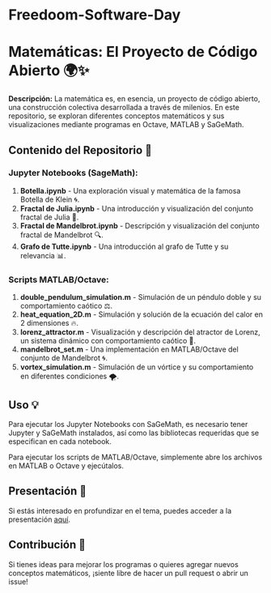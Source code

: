 # Freedoom-Software-Day

# Matemáticas: El Proyecto de Código Abierto 🌍✨

**Descripción:** La matemática es, en esencia, un proyecto de código abierto, una construcción colectiva desarrollada a través de milenios. En este repositorio, se exploran diferentes conceptos matemáticos y sus visualizaciones mediante programas en Octave, MATLAB y SaGeMath.

## Contenido del Repositorio 📂

### Jupyter Notebooks (SageMath):

1. **Botella.ipynb** - Una exploración visual y matemática de la famosa Botella de Klein 🌀.
2. **Fractal de Julia.ipynb** - Una introducción y visualización del conjunto fractal de Julia 🎨.
3. **Fractal de Mandelbrot.ipynb** - Descripción y visualización del conjunto fractal de Mandelbrot 🔍.
4. **Grafo de Tutte.ipynb** - Una introducción al grafo de Tutte y su relevancia 📊.

### Scripts MATLAB/Octave:

1. **double_pendulum_simulation.m** - Simulación de un péndulo doble y su comportamiento caótico ⚖️.
2. **heat_equation_2D.m** - Simulación y solución de la ecuación del calor en 2 dimensiones 🔥.
3. **lorenz_attractor.m** - Visualización y descripción del atractor de Lorenz, un sistema dinámico con comportamiento caótico 🌌.
4. **mandelbrot_set.m** - Una implementación en MATLAB/Octave del conjunto de Mandelbrot 🌀.
5. **vortex_simulation.m** - Simulación de un vórtice y su comportamiento en diferentes condiciones 🌪️.

## Uso 💡

Para ejecutar los Jupyter Notebooks con SaGeMath, es necesario tener Jupyter y SaGeMath instalados, así como las bibliotecas requeridas que se especifican en cada notebook.

Para ejecutar los scripts de MATLAB/Octave, simplemente abre los archivos en MATLAB o Octave y ejecútalos.

## Presentación 🎤

Si estás interesado en profundizar en el tema, puedes acceder a la presentación [aquí]([#link-de-tu-presentación](https://www.figma.com/proto/ruGJp0vYRDY2H51k0eKlI0/FDS?type=design&node-id=1-2&t=tXDuv72K16aZ4PPf-1&scaling=contain&page-id=0%3A1&mode=design)).

## Contribución 🤝

Si tienes ideas para mejorar los programas o quieres agregar nuevos conceptos matemáticos, ¡siente libre de hacer un pull request o abrir un issue!
